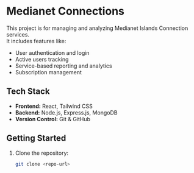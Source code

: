 # Medianet Connections

This project is for managing and analyzing Medianet Islands Connection services.  
It includes features like:
- User authentication and login
- Active users tracking
- Service-based reporting and analytics
- Subscription management

## Tech Stack
- **Frontend:** React, Tailwind CSS  
- **Backend:** Node.js, Express.js, MongoDB  
- **Version Control:** Git & GitHub  

## Getting Started
1. Clone the repository:
   ```bash
   git clone <repo-url>
